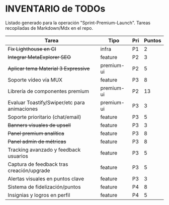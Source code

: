 # INVENTARIO de TODOs

Listado generado para la operación "Sprint-Premium-Launch". Tareas recopiladas de Markdown/Mdx en el repo.

| Tarea                                        | Tipo       | Pri | Puntos |
| -------------------------------------------- | ---------- | --- | ------ |
| ~~Fix Lighthouse en CI~~                     | infra      | P1  | 2      |
| ~~Integrar MetaExplorer SEO~~                | feature    | P2  | 3      |
| ~~Aplicar tema Material 3 Expressive~~       | premium-ui | P2  | 5      |
| Soporte vídeo vía MUX                        | feature    | P3  | 8      |
| Librería de componentes premium              | premium-ui | P2  | 13     |
| Evaluar Toastify/Swiper/etc para animaciones | premium-ui | P3  | 3      |
| Soporte prioritario (chat/email)             | feature    | P3  | 5      |
| ~~Banners visuales de upsell~~               | feature    | P3  | 3      |
| ~~Panel premium analítica~~                  | feature    | P3  | 8      |
| ~~Panel admin de métricas~~                  | feature    | P3  | 8      |
| Tracking avanzado y feedback usuarios        | feature    | P3  | 5      |
| Captura de feedback tras creación/upgrade    | feature    | P3  | 5      |
| Alertas visuales en puntos clave             | feature    | P3  | 3      |
| Sistema de fidelización/puntos               | feature    | P4  | 8      |
| Insignias y logros en perfil                 | feature    | P4  | 5      |
